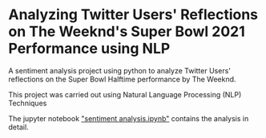 # Analyzing Twitter Users' Reflections on The Weeknd's Super Bowl 2021 Performance using NLP

A sentiment analysis project using python to analyze Twitter Users' reflections on the Super Bowl Halftime performance by The Weeknd.

This project was carried out using Natural Language Processing (NLP) Techniques

The jupyter notebook ["sentiment analysis.ipynb"](https://github.com/sonnylewis1/Sentiment-Analysis/blob/main/sentiment_analysis.ipynb) contains the analysis in detail.
